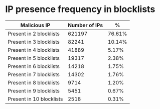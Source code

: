 # IP presence frequency in blocklists
| Malicious IP | Number of IPs | % |
|----|----|----|
| Present in 2 blocklists | 621197 | 76.61% |
| Present in 3 blocklists | 82241 | 10.14% |
| Present in 4 blocklists | 41889 | 5.17% |
| Present in 5 blocklists | 19317 | 2.38% |
| Present in 6 blocklists | 14218 | 1.75% |
| Present in 7 blocklists | 14302 | 1.76% |
| Present in 8 blocklists | 9714 | 1.20% |
| Present in 9 blocklists | 5451 | 0.67% |
| Present in 10 blocklists | 2518 | 0.31% |
